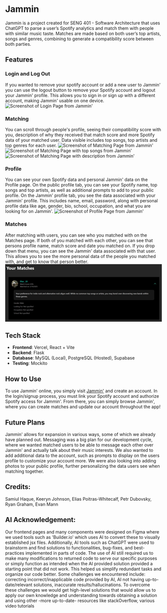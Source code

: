 # Jammin
Jammin is a project created for SENG 401 - Software Architecture that uses ChatGPT to parse a user’s Spotify analytics and match them with people with similar music taste. Matches are made based on both user’s top artists, songs and genres, combining to generate a compatibility score between both parties.

## Features

### Login and Log Out
If you wanted to remove your spotify account or add a new user to Jammin' you can use the logout button to remove your Spotify account and logout your Jammin' profile. This allows you to sign in or sign up with a different account, making Jammin' usable on one device. 
![Screenshot of Login Page from Jammin'](/readme_images/jammin_signup_login.jpg)

### Matching
You can scroll through people's profile, seeing their compatibility score with you, description of why they received that match score and more Spotify data of your matched user. Data visible includes top songs, top artists and top genres for each user. 
![Screenshot of Matching Page from Jammin'](/readme_images/jammin_matching.jpg)
![Screenshot of Matching Page with top songs from Jammin'](/readme_images/jammin_matching_top_songs.jpg)
![Screenshot of Matching Page with description from Jammin'](/readme_images/jammin_matching_desc.jpg)

### Profile
You can see your own Spotify data and personal Jammin' data on the Profile page. On the public profile tab, you can see your Spotify name, top songs and top artists, as well as additional prompts to add to your public profile. On the Jammin' profile tab, you see the data associated with your Jammin' profile. This includes name, email, password, along with personal profile data like age, gender, bio, school, occupation, and what you are looking for on Jammin'.
![Screenshot of Profile Page from Jammin'](/readme_images/jammin_profile.jpg)

### Matches
After matching with users, you can see who you matched with on the Matches page. If both of you matched with each other, you can see that persons profile name, match score and date you matched on. If you drop down that menu, you can see the Jammin' data associated with that user. This allows you to see the more personal data of the people you matched with, and get to know that person better.
![Screenshot of Matches Page from Jammin'](/readme_images/jammin_matches.jpg)

## Tech Stack
- **Frontend**: Vercel, React + Vite
- **Backend**: Flask
- **Database**: MySQL (Local), PostgreSQL (Hosted), Supabase
- **Testing**: Mockito

## How to Use
To use Jammin' online, you simply visit [Jammin'](https://jammin-app.vercel.app) and create an account. In the login/signup process, you must link your Spotify account and authorize Spotify access for Jammin'. From there, you can simply browse Jammin', where you can create matches and update our account throughout the app!

## Future Plans
Jammin' allows for expansion in various ways, some of which we already have planned out. Messaging was a big plan for our development cycle, where we wanted matched users to be able to message each other over Jammin' and actually talk about their music interests. We also wanted to add additional data to the account, such as prompts to display on the users profile to customize your account more. We were also looking into adding photos to your public profile, further personalizing the data users see when matching together.

## Credits: 
Samiul Haque,
Keeryn Johnson,
Elias Poitras-Whitecalf,
Petr Dubovsky,
Ryan Graham,
Evan Mann

## AI Acknowledgement:
Our frontend pages and many components were designed on Figma where we used tools such as 'Builder.io' which uses AI to convert these to visually established jsx files. Additionally, AI tools such as ChatGPT were used to brainstorm and find solutions to functionalities, bug-fixes, and best-practices implemented in parts of code. The use of AI still required us to make many modifications to returned code to serve our specific purposes or simply function as intended when the AI provided solution provided a starting point that did not work. This helped us simplify redundant tasks and organize our code better. Some challenges we encountered include: correcting incorrect/inapplicable code provided by AI, AI not having up-to-date/relevant solutions, inaccurate results/hallucinations. To overcome these challenges we would get high-level solutions that would allow us to apply our own knowledge and understanding towards obtaining a solution and using other -more up-to-date- resources like stackOverflow, various video tutorials